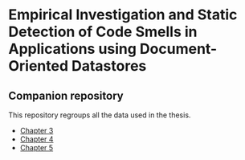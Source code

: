 # Empirical Investigation and Static Detection of Code Smells in Applications using Document-Oriented Datastores 

## Companion repository

This repository regroups all the data used in the thesis.

 - [Chapter 3](https://github.com/bocherry/saner22-online-appendix)
 - [Chapter 4](https://github.com/bocherry/SANER2024_catalog_appendix)
 - [Chapter 5](SMEAGOL/README.md)